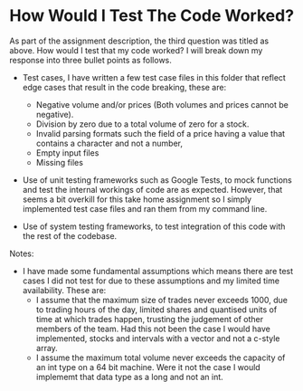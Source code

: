 How Would I Test The Code Worked?
=================================

As part of the assignment description, the third question was titled as above. How would I test that my code worked? I will break down my response into three bullet points as follows.

* Test cases, I have written a few test case files in this folder that reflect edge cases that result in the code breaking, these are:
    * Negative volume and/or prices (Both volumes and prices cannot be negative).
    * Division by zero due to a total volume of zero for a stock.
    * Invalid parsing formats such the field of a price having a value that contains a character and not a number, 
    * Empty input files
    * Missing files 

* Use of unit testing frameworks such as Google Tests, to mock functions and test the internal workings of code are as expected. However, that seems a bit overkill for this take home assignment so I simply implemented test case files and ran them from my command line.

* Use of system testing frameworks, to test integration of this code with the rest of the codebase.

Notes:

* I have made some fundamental assumptions which means there are test cases I did not test for due to these assumptions and my limited time availability. These are:
    * I assume that the maximum size of trades never exceeds 1000, due to trading hours of the day, limited shares and quantised units of time at which trades happen, trusting the judgement of other members of the team. Had this not been the case I would have implemented, stocks and intervals with a vector and not a c-style array.
    * I assume the maximum total volume never exceeds the capacity of an int type on a 64 bit machine. Were it not the case I would implememt that data type as a long and not an int.

